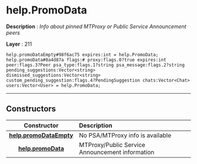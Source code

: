 # help.PromoData

**Description** : *Info about pinned MTProxy or Public Service Announcement peers*

**Layer** : 211

```tl
help.promoDataEmpty#98f6ac75 expires:int = help.PromoData;
help.promoData#8a4d87a flags:# proxy:flags.0?true expires:int peer:flags.3?Peer psa_type:flags.1?string psa_message:flags.2?string pending_suggestions:Vector<string> dismissed_suggestions:Vector<string> custom_pending_suggestion:flags.4?PendingSuggestion chats:Vector<Chat> users:Vector<User> = help.PromoData;
```

---

## Constructors

| Constructor | Description |
| :---: | :--- |
| [**help.promoDataEmpty**](constructor/help.promoDataEmpty) | No PSA/MTProxy info is available |
| [**help.promoData**](constructor/help.promoData) | MTProxy/Public Service Announcement information |